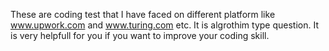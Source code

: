 These are coding test that I have faced on different platform like 
  www.upwork.com and www.turing.com etc. It is algrothim type question.
  It is very helpfull for you if you want to improve your coding skill.
